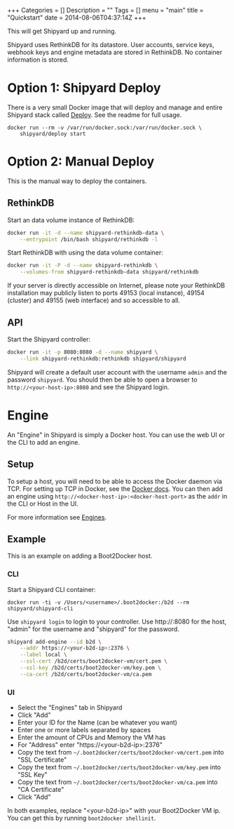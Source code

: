 +++
Categories = []
Description = ""
Tags = []
menu = "main"
title = "Quickstart"
date = 2014-08-06T04:37:14Z
+++

This will get Shipyard up and running.

Shipyard uses RethinkDB for its datastore.  User accounts, service keys, webhook keys and engine metadata are stored in RethinkDB.  No container information is stored.

# Option 1: Shipyard Deploy
There is a very small Docker image that will deploy and manage and entire Shipyard stack called [Deploy](https://github.com/shipyard/shipyard-deploy).  See the readme for full usage.

```
docker run --rm -v /var/run/docker.sock:/var/run/docker.sock \
    shipyard/deploy start
```

# Option 2: Manual Deploy
This is the manual way to deploy the containers.

## RethinkDB
Start an data volume instance of RethinkDB:

```bash
docker run -it -d --name shipyard-rethinkdb-data \
    --entrypoint /bin/bash shipyard/rethinkdb -l
```

Start RethinkDB with using the data volume container:

```bash
docker run -it -P -d --name shipyard-rethinkdb \
    --volumes-from shipyard-rethinkdb-data shipyard/rethinkdb
```

If your server is directly accessible on Internet, please note your RethinkDB installation may publicly listen to ports 49153 (local instance), 49154 (cluster) and 49155 (web interface) and so accessible to all.

## API
Start the Shipyard controller:

```bash
docker run -it -p 8080:8080 -d --name shipyard \
    --link shipyard-rethinkdb:rethinkdb shipyard/shipyard
```

Shipyard will create a default user account with the username `admin` and the password `shipyard`.  You should then be able to open a browser to `http://<your-host-ip>:8080` and see the Shipyard login.

# Engine
An "Engine" in Shipyard is simply a Docker host.  You can use the web UI or the CLI to add an engine.

## Setup
To setup a host, you will need to be able to access the Docker daemon via TCP.  For setting up TCP in Docker, see the [Docker docs](https://docs.docker.com/articles/basics/).  You can then add an engine using `http://<docker-host-ip>:<docker-host-port>` as the `addr` in the CLI or Host in the UI.

For more information see [Engines](/docs/engines/).

## Example
This is an example on adding a Boot2Docker host.

### CLI

Start a Shipyard CLI container:

`docker run -ti -v /Users/<username>/.boot2docker:/b2d --rm shipyard/shipyard-cli`

Use `shipyard login` to login to your controller.  Use http://<your-shipyard-ip>:8080 for the host, "admin" for the username and "shipyard" for the password.


```bash
shipyard add-engine --id b2d \
    --addr https://<your-b2d-ip>:2376 \
    --label local \
    --ssl-cert /b2d/certs/boot2docker-vm/cert.pem \
    --ssl-key /b2d/certs/boot2docker-vm/key.pem \
    --ca-cert /b2d/certs/boot2docker-vm/ca.pem
```

### UI

* Select the "Engines" tab in Shipyard
* Click "Add"
* Enter your ID for the Name (can be whatever you want)
* Enter one or more labels separated by spaces
* Enter the amount of CPUs and Memory the VM has
* For "Address" enter "https://\<your-b2d-ip\>:2376"
* Copy the text from `~/.boot2docker/certs/boot2docker-vm/cert.pem` into "SSL Certificate"
* Copy the text from `~/.boot2docker/certs/boot2docker-vm/key.pem` into "SSL Key"
* Copy the text from `~/.boot2docker/certs/boot2docker-vm/ca.pem` into "CA Certificate"
* Click "Add"

In both examples, replace "\<your-b2d-ip\>" with your Boot2Docker VM ip.  You can get this by running `boot2docker shellinit`.
